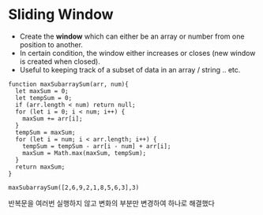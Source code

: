# Sliding Window
- Create the **window** which can either be an array or number from one position to another.
- In certain condition, the window either increases or closes (new window is created when closed).
- Useful to keeping track of a subset of data in an array / string .. etc.

```
function maxSubarraySum(arr, num){
  let maxSum = 0;
  let tempSum = 0;
  if (arr.length < num) return null;
  for (let i = 0; i < num; i++) {
    maxSum += arr[i];
  }
  tempSum = maxSum;
  for (let i = num; i < arr.length; i++) {
    tempSum = tempSum - arr[i - num] + arr[i];
    maxSum = Math.max(maxSum, tempSum);
  }
  return maxSum;
}

maxSubarraySum([2,6,9,2,1,8,5,6,3],3)
```
반복문을 여러번 실행하지 않고 변화의 부분만 변경하여 하나로 해결했다
